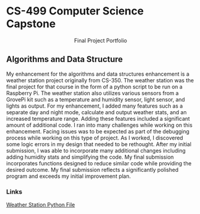 # CS-499 Computer Science Capstone

<p align="center">
Final Project Portfolio
</p>

## Algorithms and Data Structure

My enhancement for the algorithms and data structures enhancement is a weather station project originally from CS-350. The weather station was the final project for that course in the form of a python script to be run on a Raspberry Pi. The weather station also utilizes various sensors from a GrovePi kit such as a temperature and humidity sensor, light sensor, and lights as output. For my enhancement, I added many features such as a separate day and night mode, calculate and output weather stats, and an increased temperature range. Adding these features included a significant amount of additional code. I ran into many challenges while working on this enhancement. Facing issues was to be expected as part of the debugging process while working on this type of project. As I worked, I discovered some logic errors in my design that needed to be rethought. After my initial submission, I was able to incorporate many additional changes including adding humidity stats and simplifying the code. My final submission incorporates functions designed to reduce similar code while providing the desired outcome. My final submission reflects a significantly polished program and exceeds my initial improvement plan.

### Links

[Weather Station Python File](Weather-Station.py)
